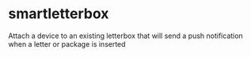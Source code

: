 # smartletterbox
Attach a device to an existing letterbox that will send a push notification when a letter or package is inserted
